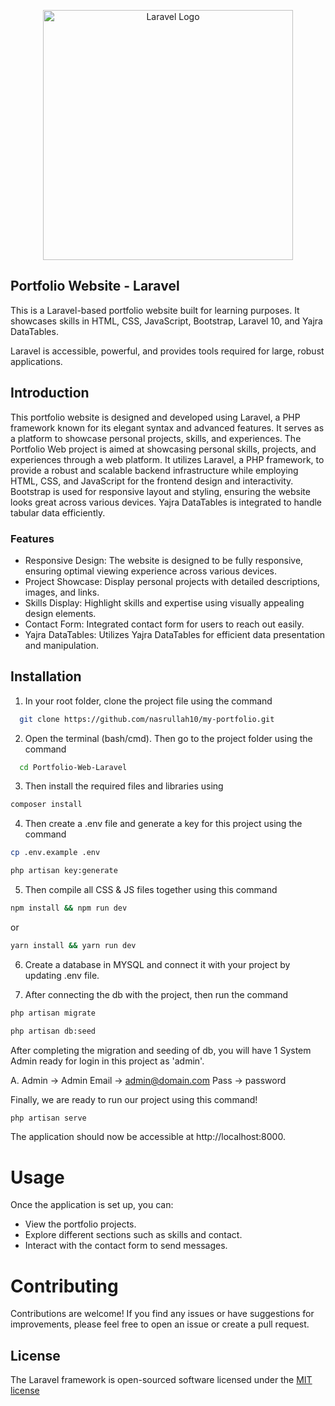 <p align="center"><a href="https://laravel.com" target="_blank"><img src="https://raw.githubusercontent.com/laravel/art/master/logo-lockup/5%20SVG/2%20CMYK/1%20Full%20Color/laravel-logolockup-cmyk-red.svg" width="400" alt="Laravel Logo"></a></p>

## Portfolio Website - Laravel

This is a Laravel-based portfolio website built for learning purposes. It showcases skills in HTML, CSS, JavaScript, Bootstrap, Laravel 10, and Yajra DataTables.

Laravel is accessible, powerful, and provides tools required for large, robust applications.

## Introduction

This portfolio website is designed and developed using Laravel, a PHP framework known for its elegant syntax and advanced features. It serves as a platform to showcase personal projects, skills, and experiences. The Portfolio Web project is aimed at showcasing personal skills, projects, and experiences through a web platform. It utilizes Laravel, a PHP framework, to provide a robust and scalable backend infrastructure while employing HTML, CSS, and JavaScript for the frontend design and interactivity. Bootstrap is used for responsive layout and styling, ensuring the website looks great across various devices. Yajra DataTables is integrated to handle tabular data efficiently.

### Features

-   Responsive Design: The website is designed to be fully responsive, ensuring optimal viewing experience across various devices.
-   Project Showcase: Display personal projects with detailed descriptions, images, and links.
-   Skills Display: Highlight skills and expertise using visually appealing design elements.
-   Contact Form: Integrated contact form for users to reach out easily.
-   Yajra DataTables: Utilizes Yajra DataTables for efficient data presentation and manipulation.

## Installation

1. In your root folder, clone the project file using the command

```bash
  git clone https://github.com/nasrullah10/my-portfolio.git

```

2. Open the terminal (bash/cmd). Then go to the project folder using the command

```bash
  cd Portfolio-Web-Laravel

```

3. Then install the required files and libraries using

```sh
composer install
```

4. Then create a .env file and generate a key for this project using the command

```sh
cp .env.example .env

php artisan key:generate
```

5. Then compile all CSS & JS files together using this command

```sh
npm install && npm run dev
```

or

```sh
yarn install && yarn run dev
```

6. Create a database in MYSQL and connect it with your project by updating .env file.

7. After connecting the db with the project, then run the command

```sh
php artisan migrate
```

```sh
php artisan db:seed
```

After completing the migration and seeding of db, you will have 1 System Admin ready for login in this project as 'admin'.

A. Admin -> Admin
Email -> admin@domain.com
Pass -> password

Finally, we are ready to run our project using this command!

```sh
php artisan serve
```

The application should now be accessible at http://localhost:8000.

# Usage

Once the application is set up, you can:

-   View the portfolio projects.
-   Explore different sections such as skills and contact.
-   Interact with the contact form to send messages.

# Contributing

Contributions are welcome! If you find any issues or have suggestions for improvements, please feel free to open an issue or create a pull request.

## License

The Laravel framework is open-sourced software licensed under the [MIT license](https://opensource.org/licenses/MIT)
